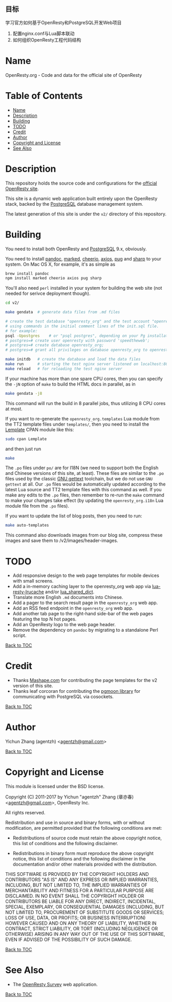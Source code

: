 ## 目标

学习官方如何基于OpenResty和PostgreSQL开发Web项目
1. 配置nginx.conf与Lua脚本联动
2. 如何组织OpenResty工程代码结构

Name
====

OpenResty.org - Code and data for the official site of OpenResty

Table of Contents
=================

* [Name](#name)
* [Description](#description)
* [Building](#building)
* [TODO](#todo)
* [Credit](#credit)
* [Author](#author)
* [Copyright and License](#copyright-and-license)
* [See Also](#see-also)

Description
===========

This repository holds the source code and configurations for the [official OpenResty site](https://openresty.org/).

This site is a dynamic web application built entirely upon the OpenResty stack, backed by the [PostgreSQL](http://www.postgresql.org/)
database management system.

The latest generation of this site is under the `v2/` directory of this repository.

Building
========

You need to install both OpenResty and [PostgreSQL](http://www.postgresql.org/) 9.x, obviously.

You need to install [pandoc](http://pandoc.org/), [marked](https://marked.js.org/), [cheerio](http://www.npmjs.com/package/cheerio), [axios](https://www.axios.com/), [pug](https://pugjs.org) and [sharp](https://www.npmjs.com/package/sharp) to your system.
On Mac OS X, for example, it's as simple as

```bash
brew install pandoc
npm install marked cheerio axios pug sharp
```

You'll also need `perl` installed in your system for building the web site (not needed for serivce deployment though).

```bash
cd v2/

make gendata  # generate data files from .md files

# create the test database "openresty_org" and the test account "openresty" in your local PostgreSQL server.
# using commands in the initial comment lines of the init.sql file.
# for example:
psql -Upostgres    # or "psql postgres", depending on your Pg installation
# postgres=# create user openresty with password 'speedtheweb';
# postgres=# create database openresty_org;
# postgres=# grant all privileges on database openresty_org to openresty;

make initdb   # create the database and load the data files
make run      # starting the test nginx server listened on localhost:8080
make reload   # for reloading the test nginx server
```

If your machine has more than one spare CPU cores, then you can specify the `-jN` option of `make` to build the HTML
docs in parallel, as in

```bash
make gendata -j8
```

This command will run the build in 8 parallel jobs, thus utilizing 8 CPU cores at most.

If you want to re-generate the `openresty_org.templates` Lua module from the TT2 template files under `templates/`, then
you need to install the [Lemplate](https://metacpan.org/pod/Lemplate) CPAN module like this:

```bash
sudo cpan Lemplate
```

and then just run

```bash
make
```

The `.po` files under `po/` are for I18N (we need to support both the English and Chinese versions of this site, at least).
These files are similar to the `.po` files used by the classic [GNU gettext](https://www.gnu.org/software/gettext/) toolchain,
but we do not use `GNU gettext` at all.  Our `.po` files would be automatically updated according to the latest Lua source
and TT2 template files with this command as well. If you make any edits to the `.po` files, then remember to re-run the
`make` command to make your changes take effect (by updating the `openresty_org.i18n` Lua module file from the `.po` files).

If you want to update the list of blog posts, then you need to run:

```bash
make auto-templates
```

This command also downloads images from our blog site, compress these images and save them to /v2/images/header-images.

TODO
====

* Add responsive design to the web page templates for mobile devices with small screens.
* Add a in-memory caching layer to the openresty_org web app via [lua-resty-lrucache](https://github.com/openresty/lua-resty-lrucache)
and/or [lua_shared_dict](https://github.com/openresty/lua-nginx-module#lua_shared_dict).
* Translate more English `.md` documents into Chinese.
* Add a pager to the search result page in the `openresty_org` web app.
* Add an RSS feed endpoint in the `openresty_org` web app.
* Add another tab page to the right-hand side-bar of the web pages featuring the top N hot pages.
* Add an OpenResty logo to the web page header.
* Remove the dependency on `pandoc` by migrating to a standalone Perl script.

[Back to TOC](#table-of-contents)

Credit
======

* Thanks [Mashape.com](https://www.mashape.com) for contributing the page templates for the v2 version of this site.
* Thanks leaf corcoran for contributing the [pgmoon library](https://github.com/leafo/pgmoon) for communicating
with PostgreSQL via cosockets.

[Back to TOC](#table-of-contents)

Author
======

Yichun Zhang (agentzh) &lt;agentzh@gmail.com&gt;

[Back to TOC](#table-of-contents)

Copyright and License
=====================

This module is licensed under the BSD license.

Copyright (C) 2011-2017 by Yichun "agentzh" Zhang (章亦春) &lt;agentzh@gmail.com&gt;, OpenResty Inc.

All rights reserved.

Redistribution and use in source and binary forms, with or without modification, are permitted provided that the following conditions are met:

* Redistributions of source code must retain the above copyright notice, this list of conditions and the following disclaimer.

* Redistributions in binary form must reproduce the above copyright notice, this list of conditions and the following disclaimer in the documentation and/or other materials provided with the distribution.

THIS SOFTWARE IS PROVIDED BY THE COPYRIGHT HOLDERS AND CONTRIBUTORS "AS IS" AND ANY EXPRESS OR IMPLIED WARRANTIES, INCLUDING, BUT NOT LIMITED TO, THE IMPLIED WARRANTIES OF MERCHANTABILITY AND FITNESS FOR A PARTICULAR PURPOSE ARE DISCLAIMED. IN NO EVENT SHALL THE COPYRIGHT HOLDER OR CONTRIBUTORS BE LIABLE FOR ANY DIRECT, INDIRECT, INCIDENTAL, SPECIAL, EXEMPLARY, OR CONSEQUENTIAL DAMAGES (INCLUDING, BUT NOT LIMITED TO, PROCUREMENT OF SUBSTITUTE GOODS OR SERVICES; LOSS OF USE, DATA, OR PROFITS; OR BUSINESS INTERRUPTION) HOWEVER CAUSED AND ON ANY THEORY OF LIABILITY, WHETHER IN CONTRACT, STRICT LIABILITY, OR TORT (INCLUDING NEGLIGENCE OR OTHERWISE) ARISING IN ANY WAY OUT OF THE USE OF THIS SOFTWARE, EVEN IF ADVISED OF THE POSSIBILITY OF SUCH DAMAGE.

[Back to TOC](#table-of-contents)

See Also
========

* The [OpenResty Survey](https://github.com/agentzh/openresty-survey) web application.

[Back to TOC](#table-of-contents)

